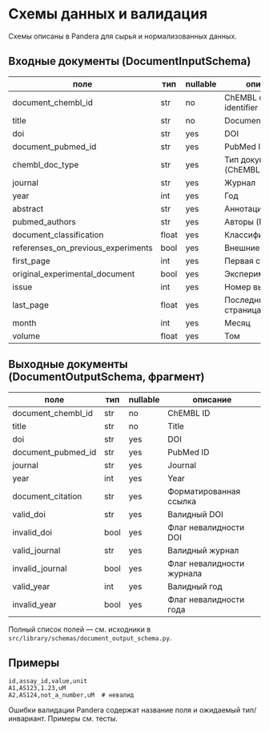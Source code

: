 # Схемы данных и валидация

Схемы описаны в Pandera для сырья и нормализованных данных.

## Входные документы (DocumentInputSchema)
| поле | тип | nullable | описание |
|---|---|---|---|
| document_chembl_id | str | no | ChEMBL document identifier |
| title | str | no | Document title |
| doi | str | yes | DOI |
| document_pubmed_id | str | yes | PubMed ID |
| chembl_doc_type | str | yes | Тип документа (ChEMBL) |
| journal | str | yes | Журнал |
| year | int | yes | Год |
| abstract | str | yes | Аннотация |
| pubmed_authors | str | yes | Авторы (PubMed) |
| document_classification | float | yes | Классификация |
| referenses_on_previous_experiments | bool | yes | Внешние ссылки |
| first_page | int | yes | Первая страница |
| original_experimental_document | bool | yes | Экспериментальный |
| issue | int | yes | Номер выпуска |
| last_page | float | yes | Последняя страница |
| month | int | yes | Месяц |
| volume | float | yes | Том |

## Выходные документы (DocumentOutputSchema, фрагмент)
| поле | тип | nullable | описание |
|---|---|---|---|
| document_chembl_id | str | no | ChEMBL ID |
| title | str | no | Title |
| doi | str | yes | DOI |
| document_pubmed_id | str | yes | PubMed ID |
| journal | str | yes | Journal |
| year | int | yes | Year |
| document_citation | str | yes | Форматированная ссылка |
| valid_doi | str | yes | Валидный DOI |
| invalid_doi | bool | yes | Флаг невалидности DOI |
| valid_journal | str | yes | Валидный журнал |
| invalid_journal | bool | yes | Флаг невалидности журнала |
| valid_year | int | yes | Валидный год |
| invalid_year | bool | yes | Флаг невалидности года |

Полный список полей — см. исходники в `src/library/schemas/document_output_schema.py`.

## Примеры
```csv
id,assay_id,value,unit
A1,AS123,1.23,uM
A2,AS124,not_a_number,uM  # невалид
```

Ошибки валидации Pandera содержат название поля и ожидаемый тип/инвариант. Примеры см. тесты.
